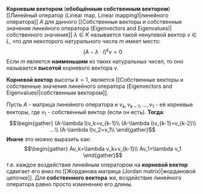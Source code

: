 **Корневым вектором** (**обобщённым собственным вектором**) [[Линейный оператор (Linear map, Linear mapping)|линейного оператора]] $A$ для данного [[Собственные векторы и собственные значения линейного оператора (Eigenvectors and Eigenvalues)|собственного значения]] $\lambda\in K$ называется такой ненулевой вектор $v\in L$, что для некоторого натурального числа $m$ имеет место:$$(A-\lambda\cdot I)^kv=0$$Если $m$ является **наименьшим** из таких натуральных чисел, то оно называется **высотой** корневого вектора $v$.

**Корневой вектор** высоты $k=1$, является [[Собственные векторы и собственные значения линейного оператора (Eigenvectors and Eigenvalues)|собственным вектором]].

Пусть $A$ - матрица линейного оператора и $v_k,v_{k-1},...,v_1$ - её корневые векторы, где $v_1$ - собственный вектор (если он есть). **Тогда**:$$\begin{gather}
(A-\lambda I)v_k=v_{k-1}\\
(A-\lambda I)v_{k-1}=v_{k-2}\\
...\\
(A-\lambda I)v_2=v_1\\
\end{gather}$$**Иначе** это можно выразить как:$$\begin{gather}
Av_k=\lambda v_k+v_{k-1}\\
Av_1=\lambda v_1
\end{gather}$$т.е. каждое воздействие линейным оператором на **корневой вектор** сдвигает его вниз по [[Жорданова матрица (Jordan matrix)|жордановой цепочке]]. Для **собственного вектора** же, воздействие линейного оператора равно просто изменению его длины.